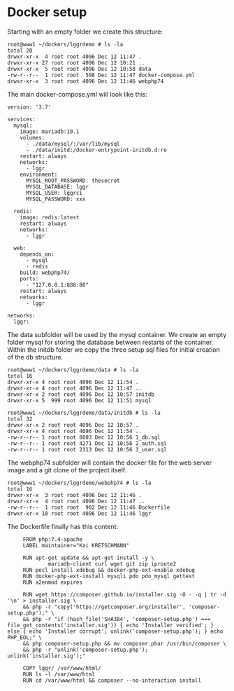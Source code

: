 # Docker setup

Starting with an empty folder we create this structure:

    root@www1 ~/dockers/lggrdemo # ls -la
    total 20
    drwxr-xr-x  4 root root 4096 Dec 12 11:47 .
    drwxr-xr-x 27 root root 4096 Dec 12 10:21 ..
    drwxr-xr-x  5 root root 4096 Dec 12 10:58 data
    -rw-r--r--  1 root root  598 Dec 12 11:47 docker-compose.yml
    drwxr-xr-x  3 root root 4096 Dec 12 11:46 webphp74

The main docker-compose.yml will look like this:

    version: '3.7'
    
    services:
      mysql:
        image: mariadb:10.1
        volumes:
          - ./data/mysql/:/var/lib/mysql
          - ./data/initd:/docker-entrypoint-initdb.d:ro
        restart: always
        networks:
          - lggr
        environment:
          MYSQL_ROOT_PASSWORD: thesecret
          MYSQL_DATABASE: lggr
          MYSQL_USER: lggrci
          MYSQL_PASSWORD: xxx
    
      redis:
        image: redis:latest
        restart: always
        networks:
          - lggr
    
      web:
        depends_on:
          - mysql
          - redis
        build: webphp74/
        ports:
          - "127.0.0.1:888:80"
        restart: always
        networks:
          - lggr
    
    networks:
      lggr:

The data subfolder will be used by the mysql container.
We create an empty folder mysql for storing the database between restarts of the container.
Within the initdb folder we copy the three setup sql files for initial creation of the db structure.

    root@www1 ~/dockers/lggrdemo/data # ls -la     
    total 16                                       
    drwxr-xr-x 4 root root 4096 Dec 12 11:54 .     
    drwxr-xr-x 4 root root 4096 Dec 12 11:47 ..    
    drwxr-xr-x 2 root root 4096 Dec 12 10:57 initdb
    drwxr-xr-x 5  999 root 4096 Dec 12 11:51 mysql

    root@www1 ~/dockers/lggrdemo/data/initdb # ls -la  
    total 32                                           
    drwxr-xr-x 2 root root 4096 Dec 12 10:57 .         
    drwxr-xr-x 4 root root 4096 Dec 12 11:54 ..        
    -rw-r--r-- 1 root root 8803 Dec 12 10:56 1_db.sql  
    -rw-r--r-- 1 root root 4271 Dec 12 10:56 2_auth.sql
    -rw-r--r-- 1 root root 2313 Dec 12 10:56 3_user.sql

The webphp74 subfolder will contain the docker file for the web server image and a git clone of the project itself.

    root@www1 ~/dockers/lggrdemo/webphp74 # ls -la      
    total 16                                            
    drwxr-xr-x  3 root root 4096 Dec 12 11:46 .         
    drwxr-xr-x  4 root root 4096 Dec 12 11:47 ..        
    -rw-r--r--  1 root root  902 Dec 12 11:46 Dockerfile
    drwxr-xr-x 18 root root 4096 Dec 12 11:46 lggr

The Dockerfile finally has this content:

         FROM php:7.4-apache                                                                                                                                                                                              
         LABEL maintainer="Kai KRETSCHMANN"                                                                                                                                                                               
                                                                                                                                                                                                                 
         RUN apt-get update && apt-get install -y \                                                                                                                                                                       
                 mariadb-client curl wget git zip iproute2                                                                                                                                                                
         RUN pecl install xdebug && docker-php-ext-enable xdebug                                                                                                                                                          
         RUN docker-php-ext-install mysqli pdo pdo_mysql gettext                                                                                                                                                          
         RUN a2enmod expires                                                                                                                                                                                              
                                                                                                                                                                                                                 
         RUN wget https://composer.github.io/installer.sig -O - -q | tr -d '\n' > installer.sig \                                                                                                                         
         && php -r "copy('https://getcomposer.org/installer', 'composer-setup.php');" \                                                                                                                                   
         && php -r "if (hash_file('SHA384', 'composer-setup.php') === file_get_contents('installer.sig')) { echo 'Installer verified'; } else { echo 'Installer corrupt'; unlink('composer-setup.php'); } echo PHP_EOL;" \
         && php composer-setup.php && mv composer.phar /usr/bin/composer \                                                                                                                                                
         && php -r "unlink('composer-setup.php'); unlink('installer.sig');"                                                                                                                                               
                                                                                                                                                                                                                 
         COPY lggr/ /var/www/html/                                                                                                                                                                                        
         RUN ls -l /var/www/html                                                                                                                                                                                          
         RUN cd /var/www/html && composer --no-interaction install                                                                                                                                                        